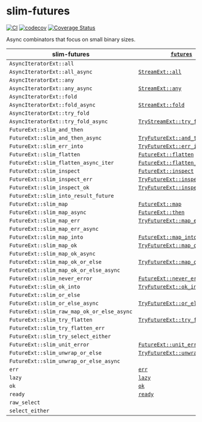 # slim-futures

[![CI](https://github.com/EFanZh/slim-futures/actions/workflows/ci.yml/badge.svg)](https://github.com/EFanZh/slim-futures/actions/workflows/ci.yml)
[![codecov](https://codecov.io/gh/EFanZh/slim-futures/branch/main/graph/badge.svg)](https://codecov.io/gh/EFanZh/slim-futures)
[![Coverage Status](https://coveralls.io/repos/github/EFanZh/slim-futures/badge.svg?branch=main)](https://coveralls.io/github/EFanZh/slim-futures?branch=main)

Async combinators that focus on small binary sizes.

| slim-futures                               | [`futures`]                      |
| ------------------------------------------ | -------------------------------- |
| `AsyncIteratorExt::all`                    |                                  |
| `AsyncIteratorExt::all_async`              | [`StreamExt::all`]               |
| `AsyncIteratorExt::any`                    |                                  |
| `AsyncIteratorExt::any_async`              | [`StreamExt::any`]               |
| `AsyncIteratorExt::fold`                   |                                  |
| `AsyncIteratorExt::fold_async`             | [`StreamExt::fold`]              |
| `AsyncIteratorExt::try_fold`               |                                  |
| `AsyncIteratorExt::try_fold_async`         | [`TryStreamExt::try_fold`]       |
| `FutureExt::slim_and_then`                 |                                  |
| `FutureExt::slim_and_then_async`           | [`TryFutureExt::and_then`]       |
| `FutureExt::slim_err_into`                 | [`TryFutureExt::err_into`]       |
| `FutureExt::slim_flatten`                  | [`FutureExt::flatten`]           |
| `FutureExt::slim_flatten_async_iter`       | [`FutureExt::flatten_stream`]    |
| `FutureExt::slim_inspect`                  | [`FutureExt::inspect`]           |
| `FutureExt::slim_inspect_err`              | [`TryFutureExt::inspect_err`]    |
| `FutureExt::slim_inspect_ok`               | [`TryFutureExt::inspect_ok`]     |
| `FutureExt::slim_into_result_future`       |                                  |
| `FutureExt::slim_map`                      | [`FutureExt::map`]               |
| `FutureExt::slim_map_async`                | [`FutureExt::then`]              |
| `FutureExt::slim_map_err`                  | [`TryFutureExt::map_err`]        |
| `FutureExt::slim_map_err_async`            |                                  |
| `FutureExt::slim_map_into`                 | [`FutureExt::map_into`]          |
| `FutureExt::slim_map_ok`                   | [`TryFutureExt::map_ok`]         |
| `FutureExt::slim_map_ok_async`             |                                  |
| `FutureExt::slim_map_ok_or_else`           | [`TryFutureExt::map_ok_or_else`] |
| `FutureExt::slim_map_ok_or_else_async`     |                                  |
| `FutureExt::slim_never_error`              | [`FutureExt::never_error`]       |
| `FutureExt::slim_ok_into`                  | [`TryFutureExt::ok_into`]        |
| `FutureExt::slim_or_else`                  |                                  |
| `FutureExt::slim_or_else_async`            | [`TryFutureExt::or_else`]        |
| `FutureExt::slim_raw_map_ok_or_else_async` |                                  |
| `FutureExt::slim_try_flatten`              | [`TryFutureExt::try_flatten`]    |
| `FutureExt::slim_try_flatten_err`          |                                  |
| `FutureExt::slim_try_select_either`        |                                  |
| `FutureExt::slim_unit_error`               | [`FutureExt::unit_error`]        |
| `FutureExt::slim_unwrap_or_else`           | [`TryFutureExt::unwrap_or_else`] |
| `FutureExt::slim_unwrap_or_else_async`     |                                  |
| `err`                                      | [`err`]                          |
| `lazy`                                     | [`lazy`]                         |
| `ok`                                       | [`ok`]                           |
| `ready`                                    | [`ready`]                        |
| `raw_select`                               |                                  |
| `select_either`                            |                                  |

[`futures`]: https://docs.rs/futures/latest/futures/
[`FutureExt::flatten`]: https://docs.rs/futures/latest/futures/future/trait.FutureExt.html#method.flatten
[`FutureExt::flatten_stream`]: https://docs.rs/futures/latest/futures/future/trait.FutureExt.html#method.flatten_stream
[`FutureExt::inspect`]: https://docs.rs/futures/latest/futures/future/trait.FutureExt.html#method.inspect
[`FutureExt::map`]: https://docs.rs/futures/latest/futures/future/trait.FutureExt.html#method.map
[`FutureExt::map_into`]: https://docs.rs/futures/latest/futures/future/trait.FutureExt.html#method.map_into
[`FutureExt::never_error`]: https://docs.rs/futures/latest/futures/future/trait.FutureExt.html#method.never_error
[`FutureExt::then`]: https://docs.rs/futures/latest/futures/future/trait.FutureExt.html#method.then
[`FutureExt::unit_error`]: https://docs.rs/futures/latest/futures/future/trait.FutureExt.html#method.unit_error
[`StreamExt::all`]: https://docs.rs/futures/latest/futures/stream/trait.StreamExt.html#method.all
[`StreamExt::any`]: https://docs.rs/futures/latest/futures/stream/trait.StreamExt.html#method.any
[`StreamExt::fold`]: https://docs.rs/futures/latest/futures/stream/trait.StreamExt.html#method.fold
[`TryFutureExt::and_then`]: https://docs.rs/futures/latest/futures/future/trait.TryFutureExt.html#method.and_then
[`TryFutureExt::err_into`]: https://docs.rs/futures/latest/futures/future/trait.TryFutureExt.html#method.err_into
[`TryFutureExt::inspect_err`]: https://docs.rs/futures/latest/futures/future/trait.TryFutureExt.html#method.inspect_err
[`TryFutureExt::inspect_ok`]: https://docs.rs/futures/latest/futures/future/trait.TryFutureExt.html#method.inspect_ok
[`TryFutureExt::map_err`]: https://docs.rs/futures/latest/futures/future/trait.TryFutureExt.html#method.map_err
[`TryFutureExt::map_ok`]: https://docs.rs/futures/latest/futures/future/trait.TryFutureExt.html#method.map_ok
[`TryFutureExt::map_ok_or_else`]: https://docs.rs/futures/latest/futures/future/trait.TryFutureExt.html#method.map_ok_or_else
[`TryFutureExt::ok_into`]: https://docs.rs/futures/latest/futures/future/trait.TryFutureExt.html#method.ok_into
[`TryFutureExt::or_else`]: https://docs.rs/futures/latest/futures/future/trait.TryFutureExt.html#method.or_else
[`TryFutureExt::try_flatten`]: https://docs.rs/futures/latest/futures/future/trait.TryFutureExt.html#method.try_flatten
[`TryFutureExt::unwrap_or_else`]: https://docs.rs/futures/latest/futures/future/trait.TryFutureExt.html#method.unwrap_or_else
[`TryStreamExt::try_fold`]: https://docs.rs/futures/latest/futures/stream/trait.TryStreamExt.html#method.try_fold
[`err`]: https://docs.rs/futures/latest/futures/future/fn.err.html
[`lazy`]: https://docs.rs/futures/latest/futures/future/fn.lazy.html
[`ok`]: https://docs.rs/futures/latest/futures/future/fn.ok.html
[`ready`]: https://docs.rs/futures/latest/futures/future/fn.ready.html
